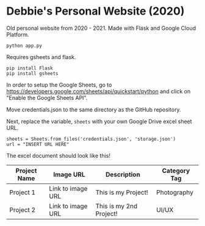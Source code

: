 # Debbie's Personal Website (2020)
Old personal website from 2020 - 2021. Made with Flask and Google Cloud Platform.

```
python app.py
```

Requires gsheets and flask. 

```
pip install Flask
pip install gsheets
```

In order to setup the Google Sheets, go to https://developers.google.com/sheets/api/quickstart/python and click on "Enable the Google Sheets API".

Move credentials.json to the same directory as the GitHub repository. 

Next, replace the variable, `sheets` with your own Google Drive excel sheet URL. 

```
sheets = Sheets.from_files('credentials.json', 'storage.json')
url = "INSERT URL HERE"
```

The excel document should look like this!

| Project Name  | Image URL     | Description   | Category Tag  |
| ------------- | ------------- | ------------- | ------------- |
| Project 1     | Link to image URL  | This is my Project! | Photography |
| Project 2     | Link to image URL | This is my 2nd Project! | UI/UX |

